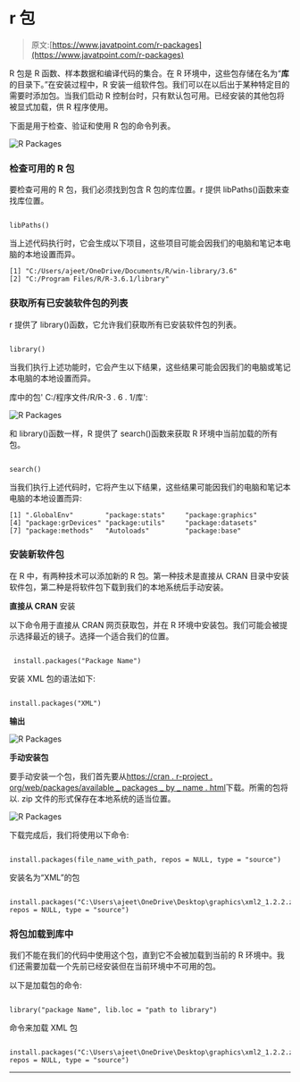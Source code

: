 # r 包

> 原文:[https://www.javatpoint.com/r-packages](https://www.javatpoint.com/r-packages)

R 包是 R 函数、样本数据和编译代码的集合。在 R 环境中，这些包存储在名为“**库**的目录下。”在安装过程中，R 安装一组软件包。我们可以在以后出于某种特定目的需要时添加包。当我们启动 R 控制台时，只有默认包可用。已经安装的其他包将被显式加载，供 R 程序使用。

下面是用于检查、验证和使用 R 包的命令列表。

![R Packages](../Images/d2fd2e5998dd8f12606f64c718d39587.png)

### 检查可用的 R 包

要检查可用的 R 包，我们必须找到包含 R 包的库位置。r 提供 libPaths()函数来查找库位置。

```

libPaths()

```

当上述代码执行时，它会生成以下项目，这些项目可能会因我们的电脑和笔记本电脑的本地设置而异。

```
[1] "C:/Users/ajeet/OneDrive/Documents/R/win-library/3.6"
[2] "C:/Program Files/R/R-3.6.1/library"

```

### 获取所有已安装软件包的列表

r 提供了 library()函数，它允许我们获取所有已安装软件包的列表。

```

library()

```

当我们执行上述功能时，它会产生以下结果，这些结果可能会因我们的电脑或笔记本电脑的本地设置而异。

库中的包' C:/程序文件/R/R-3 . 6 . 1/库':

![R Packages](../Images/09d2e6ef9235d63d670fdf3199868f6c.png)

和 library()函数一样，R 提供了 search()函数来获取 R 环境中当前加载的所有包。

```

search()

```

当我们执行上述代码时，它将产生以下结果，这些结果可能因我们的电脑和笔记本电脑的本地设置而异:

```
[1] ".GlobalEnv"        "package:stats"     "package:graphics"
[4] "package:grDevices" "package:utils"     "package:datasets"
[7] "package:methods"   "Autoloads"         "package:base"

```

### 安装新软件包

在 R 中，有两种技术可以添加新的 R 包。第一种技术是直接从 CRAN 目录中安装软件包，第二种是将软件包下载到我们的本地系统后手动安装。

**直接从 CRAN** 安装

以下命令用于直接从 CRAN 网页获取包，并在 R 环境中安装包。我们可能会被提示选择最近的镜子。选择一个适合我们的位置。

```

 install.packages("Package Name")

```

安装 XML 包的语法如下:

```

install.packages("XML")

```

**输出**

![R Packages](../Images/42c9c99fbdfd2f9d4ae2b8803b0349b5.png)

**手动安装包**

要手动安装一个包，我们首先要从[https://cran . r-project . org/web/packages/available _ packages _ by _ name . html](https://cran.r-project.org/web/packages/available_packages_by_name.html)下载。所需的包将以. zip 文件的形式保存在本地系统的适当位置。

![R Packages](../Images/a5b0bb1e3e28be9d459ee4a700b2b248.png)

下载完成后，我们将使用以下命令:

```

install.packages(file_name_with_path, repos = NULL, type = "source")

```

安装名为“XML”的包

```

install.packages("C:\Users\ajeet\OneDrive\Desktop\graphics\xml2_1.2.2.zip", repos = NULL, type = "source")

```

### 将包加载到库中

我们不能在我们的代码中使用这个包，直到它不会被加载到当前的 R 环境中。我们还需要加载一个先前已经安装但在当前环境中不可用的包。

以下是加载包的命令:

```

library("package Name", lib.loc = "path to library")

```

命令来加载 XML 包

```

install.packages("C:\Users\ajeet\OneDrive\Desktop\graphics\xml2_1.2.2.zip", repos = NULL, type = "source")

```

* * *